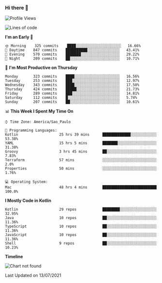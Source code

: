 ### Hi there 👋

<!--
**fernandonogueira/fernandonogueira** is a ✨ _special_ ✨ repository because its `README.md` (this file) appears on your GitHub profile.

Here are some ideas to get you started:

- 🔭 I’m currently working on ...
- 🌱 I’m currently learning ...
- 👯 I’m looking to collaborate on ...
- 🤔 I’m looking for help with ...
- 💬 Ask me about ...
- 📫 How to reach me: ...
- 😄 Pronouns: ...
- ⚡ Fun fact: ...
-->

<!--START_SECTION:waka-->
![Profile Views](http://img.shields.io/badge/Profile%20Views-18-blue)

![Lines of code](https://img.shields.io/badge/From%20Hello%20World%20I%27ve%20Written-457381%20lines%20of%20code-blue)

**I'm an Early 🐤** 

```text
🌞 Morning    325 commits    ████░░░░░░░░░░░░░░░░░░░░░   16.66% 
🌆 Daytime    847 commits    ██████████░░░░░░░░░░░░░░░   43.41% 
🌃 Evening    570 commits    ███████░░░░░░░░░░░░░░░░░░   29.22% 
🌙 Night      209 commits    ██░░░░░░░░░░░░░░░░░░░░░░░   10.71%

```
📅 **I'm Most Productive on Thursday** 

```text
Monday       323 commits    ████░░░░░░░░░░░░░░░░░░░░░   16.56% 
Tuesday      253 commits    ███░░░░░░░░░░░░░░░░░░░░░░   12.97% 
Wednesday    343 commits    ████░░░░░░░░░░░░░░░░░░░░░   17.58% 
Thursday     424 commits    █████░░░░░░░░░░░░░░░░░░░░   21.73% 
Friday       289 commits    ███░░░░░░░░░░░░░░░░░░░░░░   14.81% 
Saturday     112 commits    █░░░░░░░░░░░░░░░░░░░░░░░░   5.74% 
Sunday       207 commits    ██░░░░░░░░░░░░░░░░░░░░░░░   10.61%

```


📊 **This Week I Spent My Time On** 

```text
⌚︎ Time Zone: America/Sao_Paulo

💬 Programming Languages: 
Kotlin                   25 hrs 39 mins      █████████████░░░░░░░░░░░░   53.38% 
YAML                     15 hrs 5 mins       ███████░░░░░░░░░░░░░░░░░░   31.38% 
Groovy                   3 hrs 45 mins       ██░░░░░░░░░░░░░░░░░░░░░░░   7.83% 
Terraform                57 mins             ░░░░░░░░░░░░░░░░░░░░░░░░░   2.0% 
Properties               50 mins             ░░░░░░░░░░░░░░░░░░░░░░░░░   1.76%

💻 Operating System: 
Mac                      48 hrs 4 mins       █████████████████████████   100.0%

```

**I Mostly Code in Kotlin** 

```text
Kotlin                   29 repos            ████████░░░░░░░░░░░░░░░░░   32.95% 
Java                     10 repos            ██░░░░░░░░░░░░░░░░░░░░░░░   11.36% 
TypeScript               10 repos            ██░░░░░░░░░░░░░░░░░░░░░░░   11.36% 
JavaScript               10 repos            ██░░░░░░░░░░░░░░░░░░░░░░░   11.36% 
Shell                    9 repos             ██░░░░░░░░░░░░░░░░░░░░░░░   10.23%

```


**Timeline**

![Chart not found](https://raw.githubusercontent.com/fernandonogueira/fernandonogueira/master/charts/bar_graph.png) 


 Last Updated on 13/07/2021
<!--END_SECTION:waka-->
